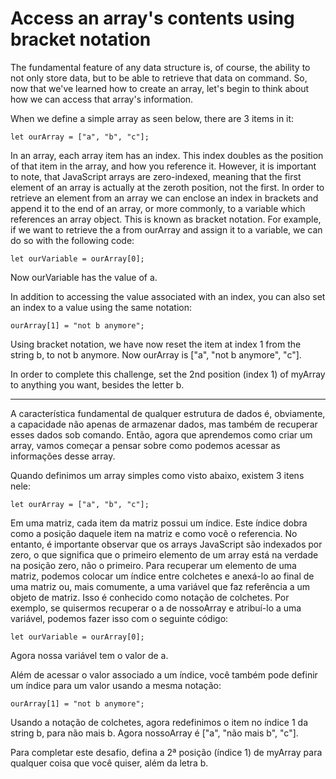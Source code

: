 # Access an array's contents using bracket notation

The fundamental feature of any data structure is, of course, the ability to not only store data, but to be able to retrieve that data on command. So, now that we've learned how to create an array, let's begin to think about how we can access that array's information.

When we define a simple array as seen below, there are 3 items in it:

`let ourArray = ["a", "b", "c"];`

In an array, each array item has an index. This index doubles as the position of that item in the array, and how you reference it. However, it is important to note, that JavaScript arrays are zero-indexed, meaning that the first element of an array is actually at the zeroth position, not the first. In order to retrieve an element from an array we can enclose an index in brackets and append it to the end of an array, or more commonly, to a variable which references an array object. This is known as bracket notation. For example, if we want to retrieve the a from ourArray and assign it to a variable, we can do so with the following code:

`let ourVariable = ourArray[0];`

Now ourVariable has the value of a.

In addition to accessing the value associated with an index, you can also set an index to a value using the same notation:

`ourArray[1] = "not b anymore";`

Using bracket notation, we have now reset the item at index 1 from the string b, to not b anymore. Now ourArray is ["a", "not b anymore", "c"].

In order to complete this challenge, set the 2nd position (index 1) of myArray to anything you want, besides the letter b.

---

A característica fundamental de qualquer estrutura de dados é, obviamente, a capacidade não apenas de armazenar dados, mas também de recuperar esses dados sob comando. Então, agora que aprendemos como criar um array, vamos começar a pensar sobre como podemos acessar as informações desse array.

Quando definimos um array simples como visto abaixo, existem 3 itens nele:

`let ourArray = ["a", "b", "c"];`

Em uma matriz, cada item da matriz possui um índice. Este índice dobra como a posição daquele item na matriz e como você o referencia. No entanto, é importante observar que os arrays JavaScript são indexados por zero, o que significa que o primeiro elemento de um array está na verdade na posição zero, não o primeiro. Para recuperar um elemento de uma matriz, podemos colocar um índice entre colchetes e anexá-lo ao final de uma matriz ou, mais comumente, a uma variável que faz referência a um objeto de matriz. Isso é conhecido como notação de colchetes. Por exemplo, se quisermos recuperar o a de nossoArray e atribuí-lo a uma variável, podemos fazer isso com o seguinte código:

`let ourVariable = ourArray[0];`

Agora nossa variável tem o valor de a.

Além de acessar o valor associado a um índice, você também pode definir um índice para um valor usando a mesma notação:

`ourArray[1] = "not b anymore";`

Usando a notação de colchetes, agora redefinimos o item no índice 1 da string b, para não mais b. Agora nossoArray é ["a", "não mais b", "c"].

Para completar este desafio, defina a 2ª posição (índice 1) de myArray para qualquer coisa que você quiser, além da letra b. 
